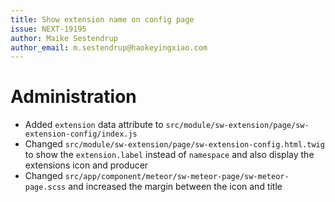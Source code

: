 ```yaml
---
title: Show extension name on config page
issue: NEXT-19195
author: Maike Sestendrup
author_email: m.sestendrup@haokeyingxiao.com 
---
```

# Administration
* Added `extension` data attribute to `src/module/sw-extension/page/sw-extension-config/index.js`
* Changed `src/module/sw-extension/page/sw-extension-config.html.twig` to show the `extension.label` instead of `namespace` and also display the extensions icon and producer
* Changed `src/app/component/meteor/sw-meteor-page/sw-meteor-page.scss` and increased the margin between the icon and title
